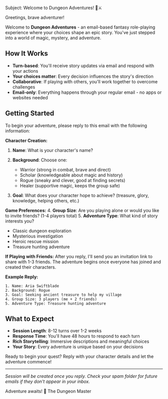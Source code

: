 Subject: Welcome to Dungeon Adventures! 🏰⚔️

Greetings, brave adventurer!

Welcome to **Dungeon Adventures** - an email-based fantasy role-playing experience where your choices shape an epic story. You've just stepped into a world of magic, mystery, and adventure.

## How It Works
- **Turn-based**: You'll receive story updates via email and respond with your actions
- **Your choices matter**: Every decision influences the story's direction
- **Collaborative**: If playing with others, you'll work together to overcome challenges
- **Email-only**: Everything happens through your regular email - no apps or websites needed

## Getting Started
To begin your adventure, please reply to this email with the following information:

**Character Creation:**
1. **Name**: What is your character's name?
2. **Background**: Choose one:
   - Warrior (strong in combat, brave and direct)
   - Scholar (knowledgeable about magic and history)
   - Rogue (sneaky and clever, good at finding secrets)
   - Healer (supportive magic, keeps the group safe)

3. **Goal**: What does your character hope to achieve? (treasure, glory, knowledge, helping others, etc.)

**Game Preferences:**
4. **Group Size**: Are you playing alone or would you like to invite friends? (1-4 players total)
5. **Adventure Type**: What kind of story interests you?
   - Classic dungeon exploration
   - Mysterious investigation
   - Heroic rescue mission
   - Treasure hunting adventure

**If Playing with Friends:**
After you reply, I'll send you an invitation link to share with 1-3 friends. The adventure begins once everyone has joined and created their characters.

**Example Reply:**
```
1. Name: Aria Swiftblade
2. Background: Rogue
3. Goal: Seeking ancient treasure to help my village
4. Group Size: 3 players (me + 2 friends)
5. Adventure Type: Treasure hunting adventure
```

## What to Expect
- **Session Length**: 8-12 turns over 1-2 weeks
- **Response Time**: You'll have 48 hours to respond to each turn
- **Rich Storytelling**: Immersive descriptions and meaningful choices
- **Your Story**: Every adventure is unique based on your decisions

Ready to begin your quest? Reply with your character details and let the adventure commence!

---
*Session will be created once you reply. Check your spam folder for future emails if they don't appear in your inbox.*

Adventure awaits!
🎲 The Dungeon Master
